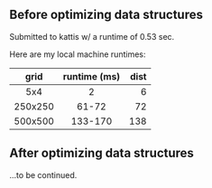 ## Before optimizing data structures

Submitted to kattis w/ a runtime of 0.53 sec.

Here are my local machine runtimes:  

| grid    | runtime (ms) | dist |
|:-------:|:-----------:|-----:|
| 5x4     |            2 |    6 |
| 250x250 |        61-72 |   72 |
| 500x500 |      133-170 |  138 |

## After optimizing data structures

...to be continued.